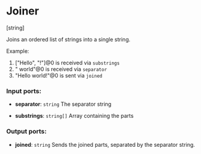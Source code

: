 # Joiner

[string]

Joins an ordered list of strings into a single string.

Example:

1. ["Hello", "!"]@0 is received via `substrings`
2. " world"@0 is received via `separator`
3. "Hello world!"@0 is sent via `joined`

### Input ports:

* __separator__: `string`
    The separator string



* __substrings__: `string[]`
    Array containing the parts



### Output ports:

* __joined__: `string`
    Sends the joined parts, separated by the separator string.



